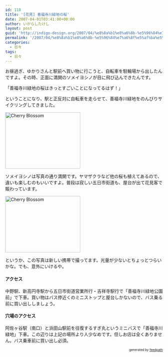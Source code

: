 ```yaml
---
id: 118
title: '[花見] 善福寺川緑地の桜'
date: 2007-04-01T03:41:00+00:00
author: いがらしたけし
layout: post
guid: 'http://indigo-design.org/2007/04/%e8%8a%b1%e8%a6%8b-%e5%96%84%e7%a6%8f%e5%af%ba%e5%b7%9d%e7%b7%91%e5%9c%b0%e3%81%ae%e6%a1%9c/'
permalink: '/2007/04/%e8%8a%b1%e8%a6%8b-%e5%96%84%e7%a6%8f%e5%af%ba%e5%b7%9d%e7%b7%91%e5%9c%b0%e3%81%ae%e6%a1%9c/'
categories:
  - 日々
tags:
  - 日々
---
```

<p>お昼過ぎ、ゆかりさんと駅前へ買い物に行こうと、自転車を駐輪場から出したんですよ。その時、正面に満開のソメイヨシノが目に飛び込んできたんです。</p>
<p>「善福寺川緑地の桜はきっとすごいことになってるはず！」</p>
<p>ということになり、駅と正反対に自転車を走らせて、善福寺川緑地をのんびりサイクリングしてきました。</p>
<a href="http://www.flickr.com/photos/takeshi81/440904675/" title="Photo Sharing"><img src="http://farm1.static.flickr.com/203/440904675_c1e19c7726_m.jpg" alt="Cherry Blossom" height="180" width="240"></a><br />
<p>ソメイヨシノは写真の通り満開です。ヤマザクラなど他の桜も植えてあるので、違いも楽しむのもいいですよ。普段は寂しい五日市街道も、屋台が出て花見客で賑わっています。</p>
<a href="http://www.flickr.com/photos/takeshi81/440780964/" title="Photo Sharing"><img src="http://farm1.static.flickr.com/188/440780964_e59c990de4_m.jpg" alt="Cherry Blossom" height="180" width="240"></a><br />
<p>というか、この写真は新しい携帯で撮ってます。光量が少ないとちょっとつらいかな。でも、意外にいけるや。</p>
<h4>アクセス</h4>
<p>中野駅、新高円寺駅から五日市街道営業所行・吉祥寺駅行で「善福寺川緑地公園前」で下車。買い物はバス停近くのミニストップと屋台しかないので、バス乗る前に買い出ししましょう。</p>
<h4>穴場のアクセス</h4>
<p>阿佐ヶ谷駅（南口）と浜田山駅前を往復するすぎ丸というミニバスで「善福寺川緑地」下車。この辺りは上記の場所より人少なめです。但しお店は全くありません。バス乗車前に買い出し必須。</p>
<div style="text-align: right;font-size: 10px">
&nbsp;&nbsp;<span>generated by <a href="http://feedpath.jp">feedpath</a></span>
</div>